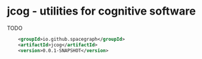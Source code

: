 # jcog - utilities for cognitive software

TODO

```xml
    <groupId>io.github.spacegraph</groupId>
    <artifactId>jcog</artifactId>
    <version>0.0.1-SNAPSHOT</version>
```
